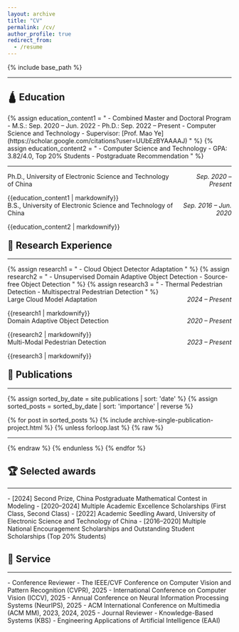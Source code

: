 ```yaml
---
layout: archive
title: "CV"
permalink: /cv/
author_profile: true
redirect_from:
  - /resume
---
```


{% include base_path %}
<hr/>

<style>
.entry {
  display: flex;
  justify-content: space-between;
  align-items: flex-start;
}

.entry .content {
  flex: 3; /* 主内容宽度 */
}

.entry .time {
  flex: 1; /* 时间宽度 */
  text-align: right; /* 时间右对齐 */
  font-style: italic; /* 可选：时间的字体样式 */
}

.myp {
  margin-top: 0;
}

.myh2 {
  margin-top: 1em;
}

</style>

<h2>🛕 Education</h2>
{% assign education_content1 = "
  - Combined Master and Doctoral Program
    - M.S.: Sep. 2020 – Jun. 2022
    - Ph.D.: Sep. 2022 – Present
  - Computer Science and Technology
  - Supervisor: [Prof. Mao Ye](https://scholar.google.com/citations?user=UUbEzBYAAAAJ)
" %}
{% assign education_content2 = "
  - Computer Science and Technology
  - GPA: 3.82/4.0, Top 20% Students
  - Postgraduate Recommendation
" %}

<hr/>
<div class="education">
  <div class="entry">
    <div class="content">
      <p class="myp">Ph.D., University of Electronic Science and Technology of China</p>
      {{education_content1 | markdownify}}
    </div>
    <div class="time">Sep. 2020 – Present</div>
  </div>
  <div class="entry">
    <div class="content">
      <p class="myp">B.S., University of Electronic Science and Technology of China</p>
      {{education_content2 | markdownify}}
    </div>
    <div class="time">Sep. 2016 – Jun. 2020</div>
  </div>
</div>

<h2 class="myh2">🧐 Research Experience</h2>
<hr/>
{% assign research1 = "
  - Cloud Object Detector Adaptation
" %}
{% assign research2 = "
  - Unsupervised Domain Adaptive Object Detection
  - Source-free Object Detection
" %}
{% assign research3 = "
  - Thermal Pedestrian Detection
  - Multispectral Pedestrian Detection
" %}
<div class="research">
  <div class="entry">
    <div class="content">
      <p class="myp">Large Cloud Model Adaptation</p>
      {{research1 | markdownify}}
    </div>
    <div class="time">2024 – Present</div>
  </div>
  <div class="entry">
    <div class="content">
      <p class="myp">Domain Adaptive Object Detection</p>
      {{research2 | markdownify}}
    </div>
    <div class="time">2020 – Present</div>
  </div>
  <div class="entry">
    <div class="content">
      <p class="myp">Multi-Modal Pedestrian Detection</p>
      {{research3 | markdownify}}
    </div>
    <div class="time">2023 – Present</div>
  </div>
</div>

<h2 class="myh2">🎯 Publications</h2>
<hr/>
{% assign sorted_by_date = site.publications | sort: 'date' %} <!-- 按日期升序排列 -->
{% assign sorted_posts = sorted_by_date | sort: 'importance' | reverse %} <!-- 按重要性降序排列 -->

{% for post in sorted_posts %}
  {% include archive-single-publication-project.html %}
  {% unless forloop.last %}
{% raw %}
<hr />
{% endraw %}
  {% endunless %}
{% endfor %}


<h2>🏆️ Selected awards</h2>
<hr/>
- [2024] Second Prize, China Postgraduate Mathematical Contest in Modeling
- [2020–2024] Multiple Academic Excellence Scholarships (First Class, Second Class)
- [2022] Academic Seedling Award, University of Electronic Science and Technology of China
- [2016–2020] Multiple National Encouragement Scholarships and Outstanding Student Scholarships (Top 20% Students)
  
<h2>🧭 Service</h2>
<hr/>
- Conference Reviewer
  - The IEEE/CVF Conference on Computer Vision and Pattern Recognition (CVPR), 2025
  - International Conference on Computer Vision (ICCV), 2025
  - Annual Conference on Neural Information Processing Systems (NeurIPS), 2025
  - ACM International Conference on Multimedia (ACM MM), 2023, 2024, 2025
- Journal Reviewer
  - Knowledge-Based Systems (KBS)
  - Engineering Applications of Artificial Intelligence (EAAI)